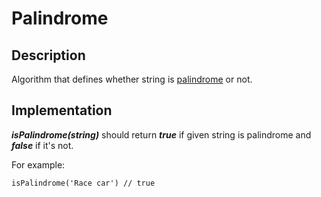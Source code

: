 # Palindrome

## Description

Algorithm that defines whether string is [palindrome](https://en.wikipedia.org/wiki/Palindrome) or not.

## Implementation

**_isPalindrome(string)_** should return **_true_** if given string is palindrome 
and **_false_** if it's not.

For example:

```
isPalindrome('Race car') // true
```
